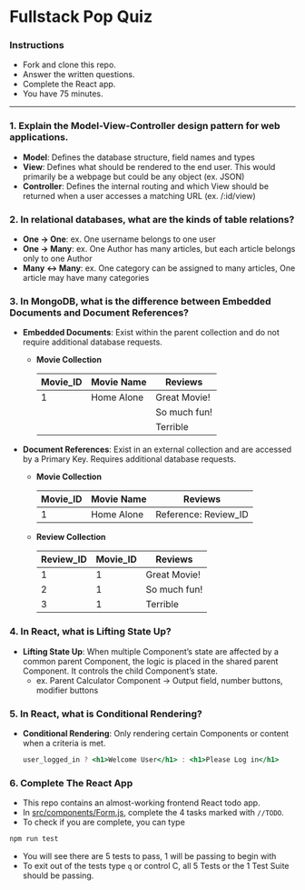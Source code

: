 # Fullstack Pop Quiz

### Instructions

- Fork and clone this repo.
- Answer the written questions.
- Complete the React app.
- You have 75 minutes.

---

### 1. Explain the Model-View-Controller design pattern for web applications.  
   - **Model**: Defines the database structure, field names and types
   - **View**: Defines what should be rendered to the end user. This would primarily be a webpage but could be any object (ex. JSON)
   - **Controller**: Defines the internal routing and which View should be returned when a user accesses a matching URL (ex. /:id/view)

### 2. In relational databases, what are the kinds of table relations?
   - **One → One**: ex. One username belongs to one user
   - **One → Many**: ex. One Author has many articles, but each article belongs only to one Author
   - **Many ↔ Many**: ex. One category can be assigned to many articles, One article may have many categories

### 3. In MongoDB, what is the difference between Embedded Documents and Document References?
   - **Embedded Documents**: Exist within the parent collection and do not require additional database requests.
      -  **Movie Collection**
      
         Movie_ID | Movie Name | Reviews
         ---------|------------|-------------
         1        | Home Alone | Great Movie!
                  |            | So much fun!
                  |            | Terrible
   - **Document References**: Exist in an external collection and are accessed by a Primary Key. Requires additional database requests.
      -  **Movie Collection**
      
         Movie_ID | Movie Name | Reviews
         ---------|------------|---------------------
         1        | Home Alone | Reference: Review_ID
      
      - **Review Collection**
      
         Review_ID | Movie_ID | Reviews
         ----------|----------|-------------
         1         | 1        | Great Movie!
         2         | 1        | So much fun!
         3         | 1        | Terrible
         
### 4. In React, what is Lifting State Up?
   - **Lifting State Up**: When multiple Component’s state are affected by a common parent Component, the logic is placed in the shared parent Component. It controls the child Component’s state.
      - ex. Parent Calculator Component → Output field, number buttons, modifier buttons
      
### 5. In React, what is Conditional Rendering?
   - **Conditional Rendering**: Only rendering certain Components or content when a criteria is met.
      ``` jsx
      user_logged_in ? <h1>Welcome User</h1> : <h1>Please Log in</h1>
      ```

### 6. Complete The React App

- This repo contains an almost-working frontend React todo app.
- In [src/components/Form.js](src/components/Form.js), complete the 4 tasks marked with `//TODO`.
- To check if you are complete, you can type

```bash
npm run test
```

- You will see there are 5 tests to pass, 1 will be passing to begin with
- To exit out of the tests type `q` or control C, all 5 Tests or the 1 Test Suite should be passing.
